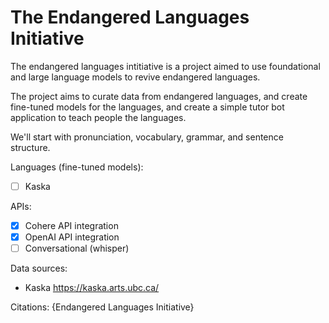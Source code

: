 # The Endangered Languages Initiative 

The endangered languages intitiative is a project aimed to use foundational and large language models to revive endangered languages.

The project aims to curate data from endangered languages, and create fine-tuned models for the languages, and create a simple tutor bot application to teach people the languages.   

We'll start with pronunciation, vocabulary, grammar, and sentence structure.

Languages (fine-tuned models):
- [ ] Kaska



APIs:
- [x] Cohere API integration
- [x] OpenAI API integration
- [ ] Conversational (whisper)

Data sources:
- Kaska https://kaska.arts.ubc.ca/


Citations: 
{Endangered Languages Initiative}